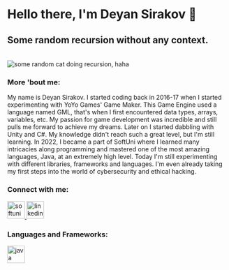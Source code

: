 # Hello there, I'm Deyan Sirakov 👋 

## Some random recursion without any context.
<br/>
<img src="https://64.media.tumblr.com/tumblr_mdq4zdIq7u1rx5st2o1_500.gif" alt="some random cat doing recursion, haha">

### More 'bout me:
My name is Deyan Sirakov. I started coding back in 2016-17 when I started experimenting with YoYo Games' Game Maker. This Game Engine used a language named GML, that's when I first encountered data types, arrays, variables, etc. My passion for game development was incredible and still pulls me forward to achieve my dreams. Later on I started dabbling with Unity and C#. My knowledge didn't reach such a great level, but I'm still learning. In 2022, I became a part of SoftUni where I learned many intricacies along programming and mastered one of the most amazing languages, Java, at an extremely high level. Today I'm still experimenting with different libraries, frameworks and languages. I'm even already taking my first steps into the world of cybersecurity and ethical hacking.

### Connect with me:

<a href="https://softuni.bg/users/profile/show?username=Deyan2306" target="_blank" rel="noreferrer"> <img src="https://upload.wikimedia.org/wikipedia/commons/7/76/Logo_Software_University_%28SoftUni%29_-_blue.png" alt="softuni" width="40" height="40"/> </a> <a href="https://www.linkedin.com/in/deyan-sirakov-b6a421237/" target="_blank" rel="noreferrer"> <img src="https://upload.wikimedia.org/wikipedia/commons/thumb/c/ca/LinkedIn_logo_initials.png/768px-LinkedIn_logo_initials.png" alt="linkedin" width="40" height="40"/> </a>

### Languages and Frameworks:

<a href="https://www.java.com/en/" target="_blank" rel="noreferrer"> <img src="https://www.probytes.net/wp-content/uploads/2019/07/java-logo-vector-768x768.png" alt="java" width="40" height="40"/> </a>

